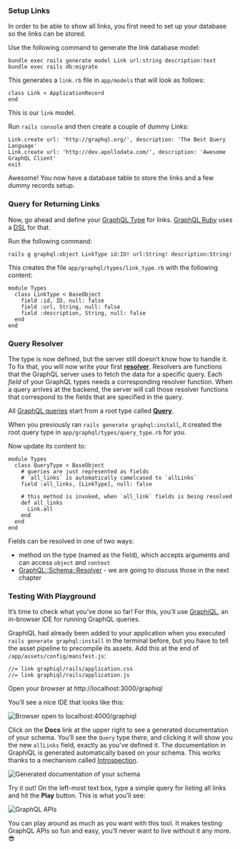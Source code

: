 ### Setup Links

In order to be able to show all links, you first need to set up your database so the links can be stored.

Use the following command to generate the link database model:

    bundle exec rails generate model Link url:string description:text
    bundle exec rails db:migrate

This generates a `link.rb` file in `app/models` that will look as follows:

    class Link < ApplicationRecord
    end

This is our `link` model.

Run `rails console` and then create a couple of dummy Links:

    Link.create url: 'http://graphql.org/', description: 'The Best Query Language'
    Link.create url: 'http://dev.apollodata.com/', description: 'Awesome GraphQL Client'
    exit

Awesome! You now have a database table to store the links and a few dummy records setup.

### Query for Returning Links

Now, go ahead and define your [GraphQL Type](http://graphql.org/graphql-js/type/) for links. [GraphQL Ruby](http://graphql-ruby.org/guides) uses a [DSL](https://en.wikipedia.org/wiki/Domain-specific_language) for that.

Run the following command:

    rails g graphql:object LinkType id:ID! url:String! description:String!

This creates the file `app/graphql/types/link_type.rb` with the following content:

    module Types
      class LinkType < BaseObject
        field :id, ID, null: false
        field :url, String, null: false
        field :description, String, null: false
      end
    end

### Query Resolver

The type is now defined, but the server still doesn’t know how to handle it. To fix that, you will now write your first **[resolver](http://graphql.org/learn/execution/#root-fields-resolvers)**. Resolvers are functions that the GraphQL server uses to fetch the data for a specific query. Each _field_ of your GraphQL types needs a corresponding resolver function. When a query arrives at the backend, the server will call those resolver functions that correspond to the fields that are specified in the query.

All [GraphQL queries](http://graphql.org/learn/queries/) start from a root type called **[Query](http://graphql.org/learn/schema/#the-query-and-mutation-types)**.

When you previously ran `rails generate graphql:install`, it created the root query type in `app/graphql/types/query_type.rb` for you.

Now update its content to:

    module Types
      class QueryType < BaseObject
        # queries are just represented as fields
        # `all_links` is automatically camelcased to `allLinks`
        field :all_links, [LinkType], null: false

        # this method is invoked, when `all_link` fields is being resolved
        def all_links
          Link.all
        end
      end
    end

Fields can be resolved in one of two ways:

- method on the type (named as the field), which accepts arguments and can access `object` and `context`
- [GraphQL::Schema::Resolver](https://graphql-ruby.org/api-doc/1.8.13/GraphQL/Schema/Resolver) - we are going to discuss those in the next chapter

### Testing With Playground

It’s time to check what you’ve done so far! For this, you’ll use [GraphiQL](https://github.com/graphql/graphiql), an in-browser IDE for running GraphQL queries.

GraphiQL had already been added to your application when you executed `rails generate graphql:install` in the terminal before, but you have to tell the asset pipeline to precompile its assets. Add this at the end of `/app/assets/config/manifest.js`:

    //= link graphiql/rails/application.css
    //= link graphiql/rails/application.js

Open your browser at http://localhost:3000/graphiql

You’ll see a nice IDE that looks like this:

![Browser open to localhost:4000/graphiql](http://i.imgur.com/EZIVYxP.png)

Click on the **Docs** link at the upper right to see a generated documentation of your schema. You’ll see the `Query` type there, and clicking it will show you the new `allLinks` field, exactly as you’ve defined it. The documentation in GraphiQL is generated automatically based on your schema. This works thanks to a mechanism called [Introspection](http://graphql.org/learn/introspection/).

![Generated documentation of your schema](http://i.imgur.com/yEut1gg.png)

Try it out! On the left-most text box, type a simple query for listing all links and hit the **Play** button. This is what you’ll see:

![GraphQL APIs](http://i.imgur.com/W7gpVvV.png)

You can play around as much as you want with this tool. It makes testing GraphQL APIs so fun and easy, you’ll never want to live without it any more. 😎
